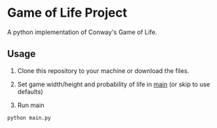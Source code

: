 # Game of Life Project

A python implementation of Conway's Game of Life.

## Usage

1. Clone this repository to your machine or download the files.

2. Set game width/height and probability of life in [main](main.py) (or skip to use defaults)

3. Run main
``` 
python main.py
```